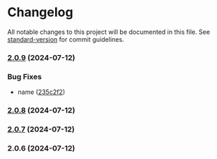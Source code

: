 # Changelog

All notable changes to this project will be documented in this file. See [standard-version](https://github.com/conventional-changelog/standard-version) for commit guidelines.

### [2.0.9](https://github.com/mahnuh/capacitor-plugin-app-tracking-transparency/compare/v2.0.8...v2.0.9) (2024-07-12)


### Bug Fixes

* name ([235c2f2](https://github.com/mahnuh/capacitor-plugin-app-tracking-transparency/commit/235c2f2f61ef00e974d8f2621cffc9ea1a9aa84d))

### [2.0.8](https://github.com/mahnuh/capacitor-plugin-app-tracking-transparency/compare/v2.0.7...v2.0.8) (2024-07-12)

### [2.0.7](https://github.com/mahnuh/capacitor-plugin-app-tracking-transparency/compare/v2.0.6...v2.0.7) (2024-07-12)

### 2.0.6 (2024-07-12)
